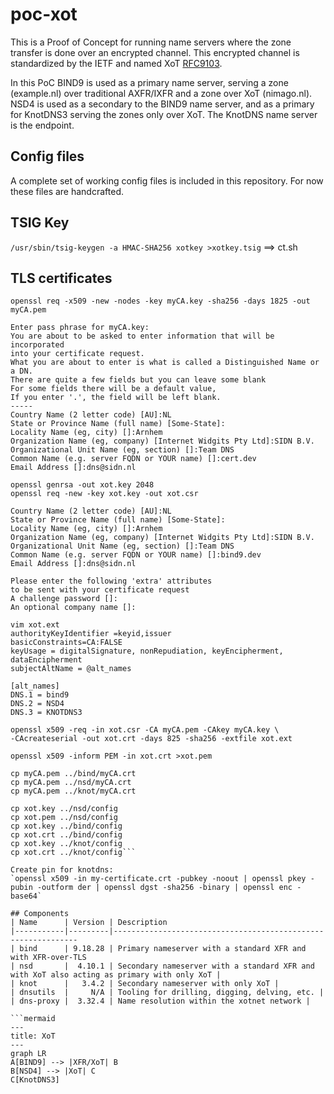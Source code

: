 # poc-xot
This is a Proof of Concept for running name servers where the zone transfer is done over an encrypted channel. This encrypted channel is standardized by the IETF and named XoT [RFC9103](https://www.rfc-editor.org/info/rfc9103). 

In this PoC BIND9 is used as a primary name server, serving a zone (example.nl) over traditional AXFR/IXFR and a zone over XoT (nimago.nl). NSD4 is used as a secondary to the BIND9 name server, and as a primary for KnotDNS3 serving the zones only over XoT. The KnotDNS name server is the endpoint.

## Config files
A complete set of working config files is included in this repository. For now these files are handcrafted.

## TSIG Key
`/usr/sbin/tsig-keygen -a HMAC-SHA256 xotkey >xotkey.tsig`  ==> ct.sh

## TLS certificates
```openssl genrsa -des3 -out myCA.key 2048
openssl req -x509 -new -nodes -key myCA.key -sha256 -days 1825 -out myCA.pem

Enter pass phrase for myCA.key:
You are about to be asked to enter information that will be incorporated
into your certificate request.
What you are about to enter is what is called a Distinguished Name or a DN.
There are quite a few fields but you can leave some blank
For some fields there will be a default value,
If you enter '.', the field will be left blank.
-----
Country Name (2 letter code) [AU]:NL
State or Province Name (full name) [Some-State]:
Locality Name (eg, city) []:Arnhem
Organization Name (eg, company) [Internet Widgits Pty Ltd]:SIDN B.V.
Organizational Unit Name (eg, section) []:Team DNS
Common Name (e.g. server FQDN or YOUR name) []:cert.dev
Email Address []:dns@sidn.nl

openssl genrsa -out xot.key 2048
openssl req -new -key xot.key -out xot.csr

Country Name (2 letter code) [AU]:NL
State or Province Name (full name) [Some-State]:
Locality Name (eg, city) []:Arnhem
Organization Name (eg, company) [Internet Widgits Pty Ltd]:SIDN B.V.
Organizational Unit Name (eg, section) []:Team DNS
Common Name (e.g. server FQDN or YOUR name) []:bind9.dev
Email Address []:dns@sidn.nl

Please enter the following 'extra' attributes
to be sent with your certificate request
A challenge password []:
An optional company name []:

vim xot.ext
authorityKeyIdentifier =keyid,issuer
basicConstraints=CA:FALSE
keyUsage = digitalSignature, nonRepudiation, keyEncipherment, dataEncipherment
subjectAltName = @alt_names

[alt_names]
DNS.1 = bind9
DNS.2 = NSD4
DNS.3 = KNOTDNS3

openssl x509 -req -in xot.csr -CA myCA.pem -CAkey myCA.key \
-CAcreateserial -out xot.crt -days 825 -sha256 -extfile xot.ext

openssl x509 -inform PEM -in xot.crt >xot.pem

cp myCA.pem ../bind/myCA.crt
cp myCA.pem ../nsd/myCA.crt
cp myCA.pem ../knot/myCA.crt

cp xot.key ../nsd/config
cp xot.pem ../nsd/config
cp xot.key ../bind/config
cp xot.crt ../bind/config
cp xot.key ../knot/config
cp xot.crt ../knot/config```

Create pin for knotdns:
`openssl x509 -in my-certificate.crt -pubkey -noout | openssl pkey -pubin -outform der | openssl dgst -sha256 -binary | openssl enc -base64`

## Components
| Name      | Version | Description
|-----------|---------|--------------------------------------------------------------
| bind      | 9.18.28 | Primary nameserver with a standard XFR and with XFR-over-TLS
| nsd       |  4.10.1 | Secondary nameserver with a standard XFR and with XoT also acting as primary with only XoT |
| knot      |   3.4.2 | Secondary nameserver with only XoT |
| dnsutils  |     N/A | Tooling for drilling, digging, delving, etc. |
| dns-proxy |  3.32.4 | Name resolution within the xotnet network |

```mermaid
---
title: XoT
---
graph LR
A[BIND9] --> |XFR/XoT| B
B[NSD4] --> |XoT| C
C[KnotDNS3]
```
